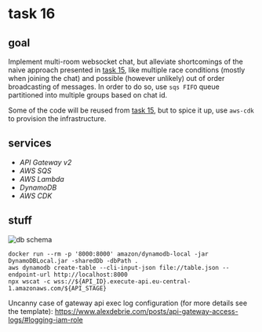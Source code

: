 # task 16

## goal

Implement multi-room websocket chat, but alleviate shortcomings of the naive approach presented in
[task 15](#../15-ws-chat/README.md), like multiple race conditions (mostly when joining the chat) and possible (however
unlikely) out of order broadcasting of messages. In order to do so, use `sqs FIFO` queue partitioned into multiple
groups based on chat id.

Some of the code will be reused from [task 15](#../15-ws-chat/README.md), but to spice it up, use `aws-cdk` to provision
the infrastructure.

## services

-   _API Gateway v2_
-   _AWS SQS_
-   _AWS Lambda_
-   _DynamoDB_
-   _AWS CDK_

## stuff

![db schema](./schema.png)

```
docker run --rm -p '8000:8000' amazon/dynamodb-local -jar DynamoDBLocal.jar -sharedDb -dbPath .
aws dynamodb create-table --cli-input-json file://table.json --endpoint-url http://localhost:8000
npx wscat -c wss://${API_ID}.execute-api.eu-central-1.amazonaws.com/${API_STAGE}
```

Uncanny case of gateway api exec log configuration (for more details see the template):
https://www.alexdebrie.com/posts/api-gateway-access-logs/#logging-iam-role
